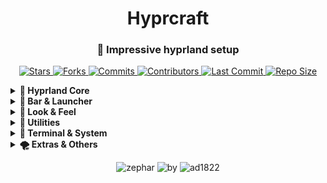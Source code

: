 <h1 align="center">Hyprcraft</h1>

<h3 align="center">🍂 Impressive hyprland setup</h3>

<p align="center">
  <a href="https://github.com/zephardev/hyprcraft/stargazers">
    <img src="https://img.shields.io/github/stars/zephardev/hyprcraft?style=for-the-badge&label=Stars&labelColor=1e1e2e&color=cba6f7&logo=starship&logoColor=white" alt="Stars" />
  </a>
  <a href="https://github.com/zephardev/hyprcraft/network/members">
    <img src="https://img.shields.io/github/forks/zephardev/hyprcraft?style=for-the-badge&label=Forks&labelColor=1e1e2e&color=eba0ac&logo=matrix&logoColor=white" alt="Forks" />
  </a>
  <a href="https://github.com/zephardev/hyprcraft/commits">
    <img src="https://img.shields.io/github/commit-activity/y/zephardev/hyprcraft?style=for-the-badge&label=Commits&labelColor=1e1e2e&color=f5c2e7&logo=nixos&logoColor=white" alt="Commits" />
  </a>
  <a href="https://github.com/zephardev/hyprcraft/graphs/contributors">
    <img src="https://img.shields.io/github/contributors/zephardev/hyprcraft?style=for-the-badge&label=Contributors&labelColor=1e1e2e&color=f9e2af&logo=openstack&logoColor=white" alt="Contributors" />
  </a>
  <a href="https://github.com/zephardev/hyprcraft/commits/master">
    <img src="https://img.shields.io/github/last-commit/zephardev/hyprcraft?style=for-the-badge&label=Last%20Commit&labelColor=1e1e2e&color=eba0ac&logo=codeberg&logoColor=white" alt="Last Commit" />
  </a>
  <a href="https://github.com/zephardev/hyprcraft">
    <img src="https://img.shields.io/github/repo-size/zephardev/hyprcraft?style=for-the-badge&label=Repo%20Size&labelColor=1e1e2e&color=f5c2e7&logo=appwrite&logoColor=white" alt="Repo Size" />
  </a>
</p>

<details>
  <summary><b>🦅 Hyprland Core</b></summary>

  <p align="center">
    <img src="https://img.shields.io/badge/Hyprland-89dceb?style=for-the-badge&logo=linux&logoColor=white&labelColor=1e1e2e" alt="Hyprland" />
    <img src="https://img.shields.io/badge/Hyprpaper-b4befe?style=for-the-badge&logo=gnu&logoColor=white&labelColor=1e1e2e" alt="Hyprpaper" />
    <img src="https://img.shields.io/badge/Hyprpicker-f9e2af?style=for-the-badge&logo=eyedropper&logoColor=white&labelColor=1e1e2e" alt="Hyprpicker" />
  </p>
</details>

<details>
  <summary><b>🍁 Bar & Launcher</b></summary>

  <p align="center">
    <img src="https://img.shields.io/badge/Waybar-cba6f7?style=for-the-badge&logo=gnome&logoColor=white&labelColor=1e1e2e" alt="Waybar" />
    <img src="https://img.shields.io/badge/Rofi-f38ba8?style=for-the-badge&logo=rofi&logoColor=white&labelColor=1e1e2e" alt="Rofi" />
    <img src="https://img.shields.io/badge/Wlogout-a6e3a1?style=for-the-badge&logo=power&logoColor=white&labelColor=1e1e2e" alt="Wlogout" />
  </p>
</details>

<details>
  <summary><b>🍂 Look & Feel</b></summary>

  <p align="center">
    <img src="https://img.shields.io/badge/Gtk Themes-94e2d5?style=for-the-badge&logo=artstation&logoColor=white&labelColor=1e1e2e" alt="GTK Themes" />
    <img src="https://img.shields.io/badge/Cursor Themes-f5c2e7?style=for-the-badge&logo=cursor&logoColor=white&labelColor=1e1e2e" alt="Cursor Themes" />
    <img src="https://img.shields.io/badge/Fonts-74c7ec?style=for-the-badge&logo=fonticons&logoColor=white&labelColor=1e1e2e" alt="Fonts" />
  </p>
</details>

<details>
  <summary><b>🌴 Utilities</b></summary>

  <p align="center">
    <img src="https://img.shields.io/badge/Notifications-89b4fa?style=for-the-badge&logo=bell&logoColor=white&labelColor=1e1e2e" alt="Notifications" />
    <img src="https://img.shields.io/badge/Clipboard-eba0ac?style=for-the-badge&logo=clipboard&logoColor=white&labelColor=1e1e2e" alt="Clipboard" />
    <img src="https://img.shields.io/badge/Polkit Agent-a6adc8?style=for-the-badge&logo=security&logoColor=white&labelColor=1e1e2e" alt="Polkit" />
  </p>
</details>

<details>
  <summary><b>🌊 Terminal & System</b></summary>

  <p align="center">
    <img src="https://img.shields.io/badge/Kitty-94e2d5?style=for-the-badge&logo=terminal&logoColor=white&labelColor=1e1e2e" alt="Kitty" />
    <img src="https://img.shields.io/badge/Fastfetch-89dceb?style=for-the-badge&logo=neofetch&logoColor=white&labelColor=1e1e2e" alt="Fastfetch" />
    <img src="https://img.shields.io/badge/Nwg Look-74c7ec?style=for-the-badge&logo=archlinux&logoColor=white&labelColor=1e1e2e" alt="Nwg Look" />
  </p>
</details>

<details>
  <summary><b>🌪️ Extras & Others</b></summary>

  <p align="center">
    <img src="https://img.shields.io/badge/Pywalfox-f9e2af?style=for-the-badge&logo=firefox&logoColor=white&labelColor=1e1e2e" alt="Pywalfox" />
    <img src="https://img.shields.io/badge/Wayland Utils-94e2d5?style=for-the-badge&logo=wayland&logoColor=white&labelColor=1e1e2e" alt="Wayland" />
    <img src="https://img.shields.io/badge/User Scripts-cdd6f4?style=for-the-badge&logo=code&logoColor=white&labelColor=1e1e2e" alt="User Scripts" />
  </p>
</details>

<p align="center">
  <img src="https://img.shields.io/badge/zephar-1e1e2e?style=for-the-badge&labelColor=1e1e2e&color=cba6f7&logo=sublime-text&logoColor=white" alt="zephar" />
  <img src="https://img.shields.io/badge/by-1e1e2e?style=for-the-badge&labelColor=1e1e2e&color=94e2d5&logo=gitbook&logoColor=white" alt="by" />
  <img src="https://img.shields.io/badge/ad1822-1e1e2e?style=for-the-badge&labelColor=1e1e2e&color=eba0ac&logo=semantic-release&logoColor=white" alt="ad1822" />
</p>
